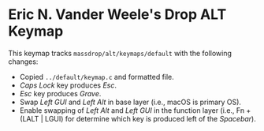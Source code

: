 # Eric N. Vander Weele's Drop ALT Keymap

This keymap tracks `massdrop/alt/keymaps/default` with the following changes:

* Copied `../default/keymap.c` and formatted file.
* *Caps Lock* key produces *Esc*.
* *Esc* key produces *Grave*.
* Swap *Left GUI* and *Left Alt* in base layer (i.e., macOS is primary OS).
* Enable swapping of *Left Alt* and *Left GUI* in the function layer (i.e., Fn + (LALT | LGUI) for
  determine which key is produced left of the *Spacebar*).
